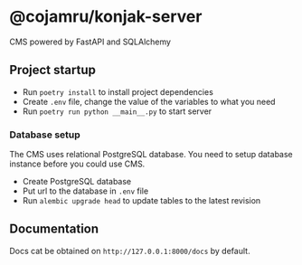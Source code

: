 # @cojamru/konjak-server

CMS powered by FastAPI and SQLAlchemy

## Project startup

- Run `poetry install` to install project dependencies
- Create `.env` file, change the value of the variables to what you need
- Run `poetry run python __main__.py` to start server

### Database setup

The CMS uses relational PostgreSQL database. You need to setup database instance before you could use CMS.

- Create PostgreSQL database
- Put url to the database in `.env` file
- Run `alembic upgrade head` to update tables to the latest revision

## Documentation

Docs cat be obtained on `http://127.0.0.1:8000/docs` by default.
